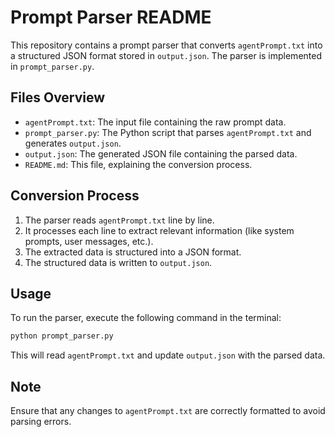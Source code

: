 # Prompt Parser README

This repository contains a prompt parser that converts `agentPrompt.txt` into a structured JSON format stored in `output.json`. The parser is implemented in `prompt_parser.py`.

## Files Overview
- `agentPrompt.txt`: The input file containing the raw prompt data.
- `prompt_parser.py`: The Python script that parses `agentPrompt.txt` and generates `output.json`.
- `output.json`: The generated JSON file containing the parsed data.
- `README.md`: This file, explaining the conversion process.

## Conversion Process
1. The parser reads `agentPrompt.txt` line by line.
2. It processes each line to extract relevant information (like system prompts, user messages, etc.).
3. The extracted data is structured into a JSON format.
4. The structured data is written to `output.json`.

## Usage
To run the parser, execute the following command in the terminal:
```python
python prompt_parser.py
```
This will read `agentPrompt.txt` and update `output.json` with the parsed data.

## Note
Ensure that any changes to `agentPrompt.txt` are correctly formatted to avoid parsing errors.
